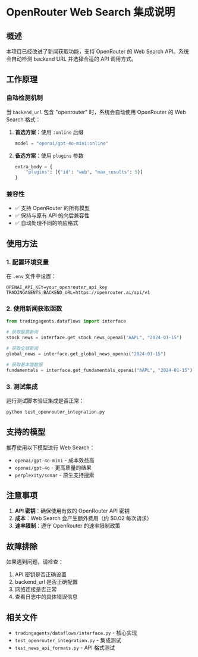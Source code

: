 # OpenRouter Web Search 集成说明

## 概述

本项目已经改进了新闻获取功能，支持 OpenRouter 的 Web Search API。系统会自动检测 backend URL 并选择合适的 API 调用方式。

## 工作原理

### 自动检测机制

当 `backend_url` 包含 "openrouter" 时，系统会自动使用 OpenRouter 的 Web Search 格式：

1. **首选方案**：使用 `:online` 后缀
   ```python
   model = "openai/gpt-4o-mini:online"
   ```

2. **备选方案**：使用 `plugins` 参数
   ```python
   extra_body = {
       "plugins": [{"id": "web", "max_results": 5}]
   }
   ```

### 兼容性

- ✅ 支持 OpenRouter 的所有模型
- ✅ 保持与原有 API 的向后兼容性
- ✅ 自动处理不同的响应格式

## 使用方法

### 1. 配置环境变量

在 `.env` 文件中设置：
```env
OPENAI_API_KEY=your_openrouter_api_key
TRADINGAGENTS_BACKEND_URL=https://openrouter.ai/api/v1
```

### 2. 使用新闻获取函数

```python
from tradingagents.dataflows import interface

# 获取股票新闻
stock_news = interface.get_stock_news_openai("AAPL", "2024-01-15")

# 获取全球新闻
global_news = interface.get_global_news_openai("2024-01-15")

# 获取基本面数据
fundamentals = interface.get_fundamentals_openai("AAPL", "2024-01-15")
```

### 3. 测试集成

运行测试脚本验证集成是否正常：
```bash
python test_openrouter_integration.py
```

## 支持的模型

推荐使用以下模型进行 Web Search：

- `openai/gpt-4o-mini` - 成本效益高
- `openai/gpt-4o` - 更高质量的结果
- `perplexity/sonar` - 原生支持搜索

## 注意事项

1. **API 密钥**：确保使用有效的 OpenRouter API 密钥
2. **成本**：Web Search 会产生额外费用（约 $0.02 每次请求）
3. **速率限制**：遵守 OpenRouter 的速率限制政策

## 故障排除

如果遇到问题，请检查：

1. API 密钥是否正确设置
2. backend_url 是否正确配置
3. 网络连接是否正常
4. 查看日志中的具体错误信息

## 相关文件

- `tradingagents/dataflows/interface.py` - 核心实现
- `test_openrouter_integration.py` - 集成测试
- `test_news_api_formats.py` - API 格式测试
